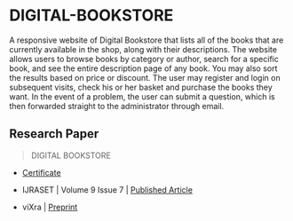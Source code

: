 # DIGITAL-BOOKSTORE
A responsive website of Digital Bookstore that lists all of the books that are currently available in the shop, along with their descriptions. The website allows users to browse books by category or author, search for a specific book, and see the entire description page of any book. You may also sort the results based on price or discount. The user may register and login on subsequent visits, check his or her basket and purchase the books they want. In the event of a problem, the user can submit a question, which is then forwarded straight to the administrator through email.

## Research Paper
 >DIGITAL BOOKSTORE

 - [Certificate](https://github.com/Amey-Thakur/ACHIEVEMENTS/blob/main/Research%20Papers/Digital%20Bookstore/IJRASET36609%20-%20Digital%20Bookstore.pdf)

 - IJRASET | Volume 9 Issue 7 | [Published Article](https://doi.org/10.22214/ijraset.2021.36609) 
 
 - viXra | [Preprint](https://vixra.org/abs/2108.0142)
